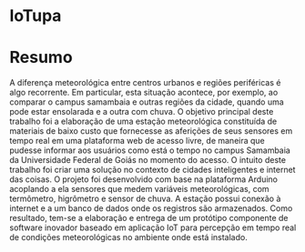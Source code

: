 # IoTupa 

<h1>Resumo</h1>
<p>A diferença meteorológica entre centros urbanos e regiões periféricas é algo recorrente. Em particular, esta situação acontece, por exemplo, ao comparar o campus samambaia e outras regiões da cidade, quando uma pode estar ensolarada e a outra com chuva.  O objetivo principal deste trabalho foi a elaboração de uma estação meteorológica constituída de materiais de baixo custo que fornecesse as aferições de seus sensores em tempo real em uma plataforma web de acesso livre, de maneira que pudesse informar aos usuários como está o tempo no campus Samambaia da Universidade Federal de Goiás no momento do acesso. O intuito deste trabalho foi criar uma solução no contexto de cidades inteligentes e internet das coisas. O projeto foi desenvolvido com base na plataforma Arduino acoplando a ela sensores que medem variáveis meteorológicas, com termômetro, higrômetro e sensor de chuva.  A estação possui conexão à internet e a um banco de dados onde os registros são armazenados. Como resultado, tem-se a elaboração e entrega de um protótipo componente de software inovador baseado em aplicação IoT para percepção em tempo real de condições meteorológicas no ambiente onde está instalado.</p>

